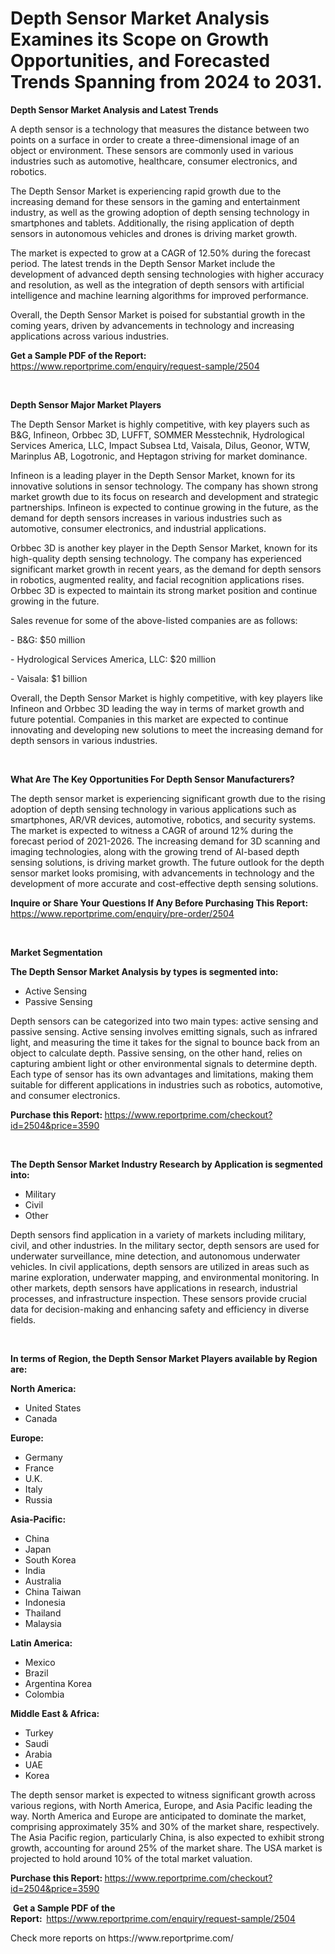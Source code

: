 <p><h1>Depth Sensor Market Analysis Examines its Scope on Growth Opportunities, and Forecasted Trends Spanning from 2024 to 2031.</h1></p><p><strong>Depth Sensor Market Analysis and Latest Trends</strong></p>
<p><p>A depth sensor is a technology that measures the distance between two points on a surface in order to create a three-dimensional image of an object or environment. These sensors are commonly used in various industries such as automotive, healthcare, consumer electronics, and robotics.</p><p>The Depth Sensor Market is experiencing rapid growth due to the increasing demand for these sensors in the gaming and entertainment industry, as well as the growing adoption of depth sensing technology in smartphones and tablets. Additionally, the rising application of depth sensors in autonomous vehicles and drones is driving market growth.</p><p>The market is expected to grow at a CAGR of 12.50% during the forecast period. The latest trends in the Depth Sensor Market include the development of advanced depth sensing technologies with higher accuracy and resolution, as well as the integration of depth sensors with artificial intelligence and machine learning algorithms for improved performance.</p><p>Overall, the Depth Sensor Market is poised for substantial growth in the coming years, driven by advancements in technology and increasing applications across various industries.</p></p>
<p><strong>Get a Sample PDF of the Report:&nbsp;</strong> <a href="https://www.reportprime.com/enquiry/request-sample/2504">https://www.reportprime.com/enquiry/request-sample/2504</a></p>
<p>&nbsp;</p>
<p><strong>Depth Sensor Major Market Players</strong></p>
<p><p>The Depth Sensor Market is highly competitive, with key players such as B&G, Infineon, Orbbec 3D, LUFFT, SOMMER Messtechnik, Hydrological Services America, LLC, Impact Subsea Ltd, Vaisala, Dilus, Geonor, WTW, Marinplus AB, Logotronic, and Heptagon striving for market dominance. </p><p>Infineon is a leading player in the Depth Sensor Market, known for its innovative solutions in sensor technology. The company has shown strong market growth due to its focus on research and development and strategic partnerships. Infineon is expected to continue growing in the future, as the demand for depth sensors increases in various industries such as automotive, consumer electronics, and industrial applications.</p><p>Orbbec 3D is another key player in the Depth Sensor Market, known for its high-quality depth sensing technology. The company has experienced significant market growth in recent years, as the demand for depth sensors in robotics, augmented reality, and facial recognition applications rises. Orbbec 3D is expected to maintain its strong market position and continue growing in the future.</p><p>Sales revenue for some of the above-listed companies are as follows:</p><p>- B&G: $50 million</p><p>- Hydrological Services America, LLC: $20 million</p><p>- Vaisala: $1 billion</p><p>Overall, the Depth Sensor Market is highly competitive, with key players like Infineon and Orbbec 3D leading the way in terms of market growth and future potential. Companies in this market are expected to continue innovating and developing new solutions to meet the increasing demand for depth sensors in various industries.</p></p>
<p>&nbsp;</p>
<p><strong>What Are The Key Opportunities For Depth Sensor Manufacturers?</strong></p>
<p><p>The depth sensor market is experiencing significant growth due to the rising adoption of depth sensing technology in various applications such as smartphones, AR/VR devices, automotive, robotics, and security systems. The market is expected to witness a CAGR of around 12% during the forecast period of 2021-2026. The increasing demand for 3D scanning and imaging technologies, along with the growing trend of AI-based depth sensing solutions, is driving market growth. The future outlook for the depth sensor market looks promising, with advancements in technology and the development of more accurate and cost-effective depth sensing solutions.</p></p>
<p><strong>Inquire or Share Your Questions If Any Before Purchasing This Report:</strong> <a href="https://www.reportprime.com/enquiry/pre-order/2504">https://www.reportprime.com/enquiry/pre-order/2504</a></p>
<p>&nbsp;</p>
<p><strong>Market Segmentation</strong></p>
<p><strong>The Depth Sensor Market Analysis by types is segmented into:</strong></p>
<p><ul><li>Active Sensing</li><li>Passive Sensing</li></ul></p>
<p><p>Depth sensors can be categorized into two main types: active sensing and passive sensing. Active sensing involves emitting signals, such as infrared light, and measuring the time it takes for the signal to bounce back from an object to calculate depth. Passive sensing, on the other hand, relies on capturing ambient light or other environmental signals to determine depth. Each type of sensor has its own advantages and limitations, making them suitable for different applications in industries such as robotics, automotive, and consumer electronics.</p></p>
<p><strong>Purchase this Report:&nbsp;</strong><a href="https://www.reportprime.com/checkout?id=2504&price=3590">https://www.reportprime.com/checkout?id=2504&price=3590</a></p>
<p>&nbsp;</p>
<p><strong>The Depth Sensor Market Industry Research by Application is segmented into:</strong></p>
<p><ul><li>Military</li><li>Civil</li><li>Other</li></ul></p>
<p><p>Depth sensors find application in a variety of markets including military, civil, and other industries. In the military sector, depth sensors are used for underwater surveillance, mine detection, and autonomous underwater vehicles. In civil applications, depth sensors are utilized in areas such as marine exploration, underwater mapping, and environmental monitoring. In other markets, depth sensors have applications in research, industrial processes, and infrastructure inspection. These sensors provide crucial data for decision-making and enhancing safety and efficiency in diverse fields.</p></p>
<p>&nbsp;</p>
<p><strong>In terms of Region, the Depth Sensor Market Players available by Region are:</strong></p>
<p>
    <p> <strong> North America: </strong>
        <ul>
            <li>United States</li>
            <li>Canada</li>
        </ul>
        </p> 
    <p> <strong> Europe: </strong>
        <ul>
            <li>Germany</li>
            <li>France</li>
            <li>U.K.</li>
            <li>Italy</li>
            <li>Russia</li>
        </ul>
        </p> 
    <p> <strong> Asia-Pacific: </strong>
        <ul>
            <li>China</li>
            <li>Japan</li>
            <li>South Korea</li>
            <li>India</li>
            <li>Australia</li>
            <li>China Taiwan</li>
            <li>Indonesia</li>
            <li>Thailand</li>
            <li>Malaysia</li>
        </ul>
        </p> 
    <p> <strong> Latin America: </strong>
        <ul>
            <li>Mexico</li>
            <li>Brazil</li>
            <li>Argentina Korea</li>
            <li>Colombia</li>
        </ul>
        </p> 
    <p> <strong> Middle East & Africa: </strong>
        <ul>
            <li>Turkey</li>
            <li>Saudi</li>
            <li>Arabia</li>
            <li>UAE</li>
            <li>Korea</li>
        </ul>
    </p>
    </p>
<p><p>The depth sensor market is expected to witness significant growth across various regions, with North America, Europe, and Asia Pacific leading the way. North America and Europe are anticipated to dominate the market, comprising approximately 35% and 30% of the market share, respectively. The Asia Pacific region, particularly China, is also expected to exhibit strong growth, accounting for around 25% of the market share. The USA market is projected to hold around 10% of the total market valuation.</p></p>
<p><strong>Purchase this Report: </strong><a href="https://www.reportprime.com/checkout?id=2504&price=3590">https://www.reportprime.com/checkout?id=2504&price=3590</a></p>
<p>&nbsp;<strong>Get a Sample PDF of the Report:&nbsp;&nbsp;</strong><a href="https://www.reportprime.com/enquiry/request-sample/2504">https://www.reportprime.com/enquiry/request-sample/2504</a></p>
<p><strong></strong></p>
<p>Check more reports on https://www.reportprime.com/</p>